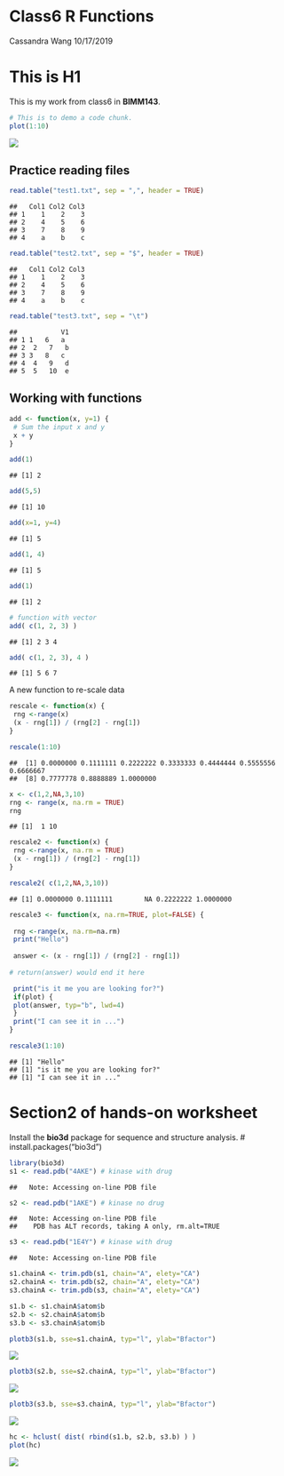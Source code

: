 Class6 R Functions
================
Cassandra Wang
10/17/2019

# This is H1

This is my work from class6 in **BIMM143**.

``` r
# This is to demo a code chunk. 
plot(1:10)
```

![](Class06_files/figure-gfm/unnamed-chunk-1-1.png)<!-- -->

## Practice reading files

``` r
read.table("test1.txt", sep = ",", header = TRUE)
```

    ##   Col1 Col2 Col3
    ## 1    1    2    3
    ## 2    4    5    6
    ## 3    7    8    9
    ## 4    a    b    c

``` r
read.table("test2.txt", sep = "$", header = TRUE)
```

    ##   Col1 Col2 Col3
    ## 1    1    2    3
    ## 2    4    5    6
    ## 3    7    8    9
    ## 4    a    b    c

``` r
read.table("test3.txt", sep = "\t")
```

    ##           V1
    ## 1 1   6   a 
    ## 2  2   7   b
    ## 3 3   8   c 
    ## 4  4   9   d
    ## 5  5   10  e

## Working with functions

``` r
add <- function(x, y=1) {
 # Sum the input x and y
 x + y
}
```

``` r
add(1)
```

    ## [1] 2

``` r
add(5,5)
```

    ## [1] 10

``` r
add(x=1, y=4)
```

    ## [1] 5

``` r
add(1, 4)
```

    ## [1] 5

``` r
add(1)
```

    ## [1] 2

``` r
# function with vector 
add( c(1, 2, 3) )
```

    ## [1] 2 3 4

``` r
add( c(1, 2, 3), 4 )
```

    ## [1] 5 6 7

A new function to re-scale data

``` r
rescale <- function(x) {
 rng <-range(x)
 (x - rng[1]) / (rng[2] - rng[1])
}
```

``` r
rescale(1:10)
```

    ##  [1] 0.0000000 0.1111111 0.2222222 0.3333333 0.4444444 0.5555556 0.6666667
    ##  [8] 0.7777778 0.8888889 1.0000000

``` r
x <- c(1,2,NA,3,10)
rng <- range(x, na.rm = TRUE)
rng
```

    ## [1]  1 10

``` r
rescale2 <- function(x) {
 rng <-range(x, na.rm = TRUE)
 (x - rng[1]) / (rng[2] - rng[1])
}
```

``` r
rescale2( c(1,2,NA,3,10))
```

    ## [1] 0.0000000 0.1111111        NA 0.2222222 1.0000000

``` r
rescale3 <- function(x, na.rm=TRUE, plot=FALSE) {
  
 rng <-range(x, na.rm=na.rm)
 print("Hello")
 
 answer <- (x - rng[1]) / (rng[2] - rng[1])
 
# return(answer) would end it here

 print("is it me you are looking for?")
 if(plot) {
 plot(answer, typ="b", lwd=4)
 }
 print("I can see it in ...")
}
```

``` r
rescale3(1:10)
```

    ## [1] "Hello"
    ## [1] "is it me you are looking for?"
    ## [1] "I can see it in ..."

# Section2 of hands-on worksheet

Install the **bio3d** package for sequence and structure analysis. \#
install.packages(“bio3d”)

``` r
library(bio3d)
s1 <- read.pdb("4AKE") # kinase with drug
```

    ##   Note: Accessing on-line PDB file

``` r
s2 <- read.pdb("1AKE") # kinase no drug
```

    ##   Note: Accessing on-line PDB file
    ##    PDB has ALT records, taking A only, rm.alt=TRUE

``` r
s3 <- read.pdb("1E4Y") # kinase with drug
```

    ##   Note: Accessing on-line PDB file

``` r
s1.chainA <- trim.pdb(s1, chain="A", elety="CA")
s2.chainA <- trim.pdb(s2, chain="A", elety="CA")
s3.chainA <- trim.pdb(s3, chain="A", elety="CA")

s1.b <- s1.chainA$atom$b
s2.b <- s2.chainA$atom$b
s3.b <- s3.chainA$atom$b

plotb3(s1.b, sse=s1.chainA, typ="l", ylab="Bfactor")
```

![](Class06_files/figure-gfm/unnamed-chunk-12-1.png)<!-- -->

``` r
plotb3(s2.b, sse=s2.chainA, typ="l", ylab="Bfactor")
```

![](Class06_files/figure-gfm/unnamed-chunk-12-2.png)<!-- -->

``` r
plotb3(s3.b, sse=s3.chainA, typ="l", ylab="Bfactor")
```

![](Class06_files/figure-gfm/unnamed-chunk-12-3.png)<!-- -->

``` r
hc <- hclust( dist( rbind(s1.b, s2.b, s3.b) ) )
plot(hc)
```

![](Class06_files/figure-gfm/unnamed-chunk-13-1.png)<!-- -->

